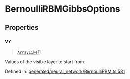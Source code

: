 # BernoulliRBMGibbsOptions

## Properties

### v?

> [`ArrayLike`](../types/ArrayLike.md)[]

Values of the visible layer to start from.

Defined in:  [generated/neural\_network/BernoulliRBM.ts:581](https://github.com/transitive-bullshit/scikit-learn-ts/blob/122b3c0/packages/sklearn/src/generated/neural_network/BernoulliRBM.ts#L581)
